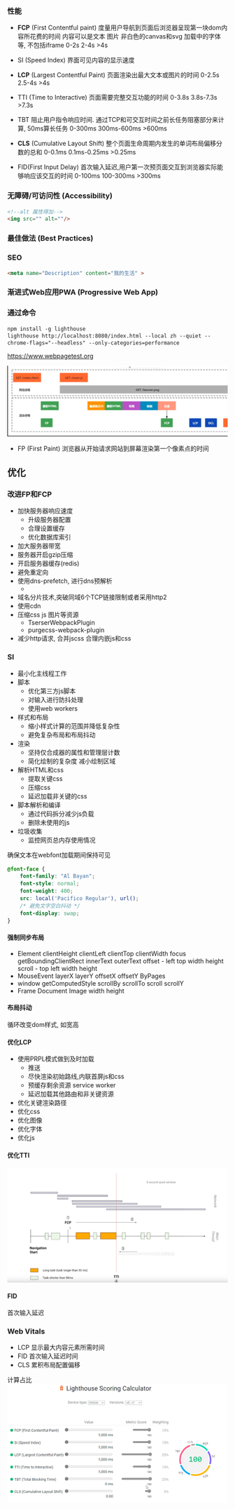 ### 性能
- **FCP** (First Contentful paint)
  度量用户导航到页面后浏览器呈现第一块dom内容所花费的时间
  内容可以是文本 图片 非白色的canvas和svg 加载中的字体等, 不包括iframe
  0-2s 2-4s >4s
- SI (Speed Index)
  界面可见内容的显示速度
- **LCP** (Largest Contentful Paint)
  页面渲染出最大文本或图片的时间
  0-2.5s 2.5-4s >4s
- TTI (Time to Interactive)
  页面需要完整交互功能的时间
  0-3.8s 3.8s-7.3s >7.3s
- TBT
  阻止用户指令响应时间. 通过TCP和可交互时间之前长任务阻塞部分来计算, 50ms算长任务
  0-300ms 300ms-600ms >600ms
- **CLS** (Cumulative Layout Shift)
  整个页面生命周期内发生的单词布局偏移分数的总和
  0-0.1ms 0.1ms-0.25ms >0.25ms

- FID(First Input Delay)
  首次输入延迟,用户第一次预页面交互到浏览器实际能够响应该交互的时间
  0-100ms 100-300ms >300ms




### 无障碍/可访问性  (Accessibility)
```html
<!--alt 属性得加-->
<img src="" alt=""/>
```

### 最佳做法  (Best Practices)

### SEO
```html
<meta name="Description" content="我的生活" >
```

### 渐进式Web应用PWA (Progressive Web App)



### 通过命令
```
npm install -g lighthouse
lighthouse http://localhost:8080/index.html --local zh --quiet --chrome-flags="--headless" --only-categories=performance
```

https://www.webpagetest.org


![img_39.png](imgs/img_39.png)

- FP (First Paint) 
  浏览器从开始请求网站到屏幕渲染第一个像素点的时间


## 优化

### 改进FP和FCP
- 加快服务器响应速度
  - 升级服务器配置
  - 合理设置缓存
  - 优化数据库索引
- 加大服务器带宽
- 服务器开启gzip压缩
- 开启服务器缓存(redis)
- 避免重定向
- 使用dns-prefetch, 进行dns预解析
  - <link rel="dns-prefetch" href="" />
- 域名分片技术,突破同域6个TCP链接限制或者采用http2
- 使用cdn
- 压缩css js 图片等资源
  - TserserWebpackPlugin
  - purgecss-webpack-plugin
- 减少http请求, 合并jscss 合理内嵌js和css

### SI
- 最小化主线程工作
- 脚本
  - 优化第三方js脚本
  - 对输入进行防抖处理
  - 使用web workers
- 样式和布局
  - 缩小样式计算的范围并降低复杂性
  - 避免复杂布局和布局抖动
- 渲染
  - 坚持仅合成器的属性和管理层计数
  - 简化绘制的复杂度 减小绘制区域
- 解析HTML和css
  - 提取关键css
  - 压缩css
  - 延迟加载非关键的css
- 脚本解析和编译
  - 通过代码拆分减少js负载
  - 删除未使用的js
- 垃圾收集
  - 监控网页总内存使用情况

确保文本在webfont加载期间保持可见

```css
@font-face {
    font-family: "Al Bayan";
    font-style: normal;
    font-weight: 400;
    src: local('Pacifico Regular'), url();
    /* 避免文字空白抖动 */
    font-display: swap;
}
```
#### 强制同步布局
- Element
  clientHeight clientLeft clientTop clientWidth focus
  getBoundingClientRect
  innerText outerText
  offset - left top width height
  scroll - top left width height
- MouseEvent
  layerX layerY offsetX offsetY ByPages
- window
  getComputedStyle scrollBy scrollTo scroll scrollY
- Frame Document Image 
  width height

#### 布局抖动
循环改变dom样式, 如宽高


#### 优化LCP
- 使用PRPL模式做到及时加载
  - 推送
  - 尽快渲染初始路线,内联首屏js和css
  - 预缓存剩余资源 service worker
  - 延迟加载其他路由和非关键资源
- 优化关键渲染路径
- 优化css
- 优化图像
- 优化字体
- 优化js


#### 优化TTI

![img_40.png](imgs/img_40.png)


#### FID 
首次输入延迟



### Web Vitals
- LCP 显示最大内容元素所需时间
- FID 首次输入延迟时间
- CLS 累积布局配置偏移

计算占比
![img_41.png](imgs/img_41.png)

